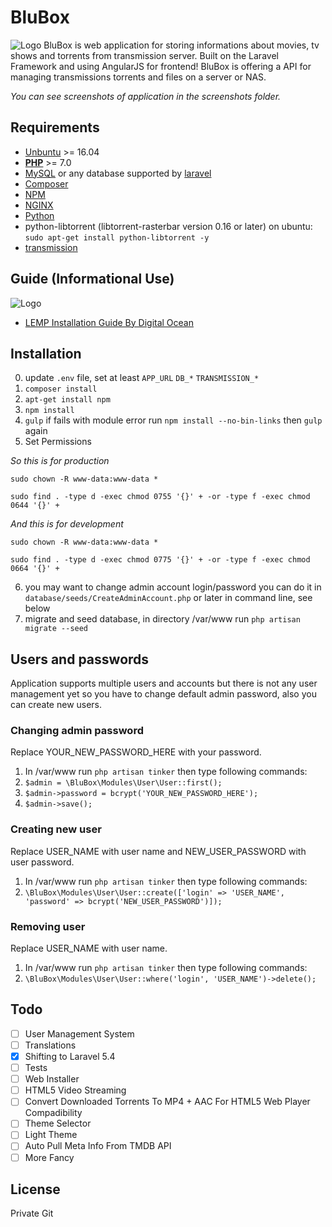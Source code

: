 # BluBox
![Logo](http://i.imgur.com/PlkORdO.png)
BluBox is web application for storing informations about movies, tv shows and torrents from transmission server. Built on the Laravel Framework and using AngularJS for frontend! BluBox is offering a API for managing transmissions torrents and files on a server or NAS.

*You can see screenshots of application in the screenshots folder.*

## Requirements
* [Unbuntu](https://www.ubuntu.com) >= 16.04
* [**PHP**](https://php.net) >= 7.0
* [MySQL](https://www.mysql.com) or any database supported by [laravel](https://laravel.com/docs/5.4/database#introduction)
* [Composer](https://getcomposer.org)
* [NPM](https://www.npmjs.com)
* [NGINX](https://www.nginx.com)
* [Python](https://www.python.org)
* python-libtorrent (libtorrent-rasterbar version 0.16 or later) on ubuntu: `sudo apt-get install python-libtorrent -y`
* [transmission](https://transmissionbt.com/)

## Guide (Informational Use)
![Logo](https://community-cdn-digitalocean-com.global.ssl.fastly.net/assets/tutorials/images/large/Install_LEMP-twitter.png)

* [LEMP Installation Guide By Digital Ocean](https://www.digitalocean.com/community/tutorials/how-to-install-linux-nginx-mysql-php-lemp-stack-in-ubuntu-16-04)

## Installation
0. update `.env` file, set at least `APP_URL` `DB_*` `TRANSMISSION_*`
1. `composer install`
2. `apt-get install npm`
3. `npm install`
4. `gulp` if fails with module error run `npm install --no-bin-links` then `gulp` again
5. Set Permissions

*So this is for production*

`sudo chown -R www-data:www-data *`

`sudo find . -type d -exec chmod 0755 '{}' + -or -type f -exec chmod 0644 '{}' +`

*And this is for development*

`sudo chown -R www-data:www-data *`

`sudo find . -type d -exec chmod 0775 '{}' + -or -type f -exec chmod 0664 '{}' +`

6. you may want to change admin account login/password you can do it in `database/seeds/CreateAdminAccount.php` or later in command line, see below
7. migrate and seed database, in directory /var/www run `php artisan migrate --seed`

## Users and passwords
Application supports multiple users and accounts but there is not any user management yet so you have to change default admin password, also you can create new users.

### Changing admin password
Replace YOUR_NEW_PASSWORD_HERE with your password.

1. In /var/www run `php artisan tinker` then type following commands:
2. `$admin = \BluBox\Modules\User\User::first();`
3. `$admin->password = bcrypt('YOUR_NEW_PASSWORD_HERE');`
4. `$admin->save();`

### Creating new user
Replace USER_NAME with user name and NEW_USER_PASSWORD with user password.

1. In /var/www run `php artisan tinker` then type following commands:
2. `\BluBox\Modules\User\User::create(['login' => 'USER_NAME', 'password' => bcrypt('NEW_USER_PASSWORD')]);`

### Removing user
Replace USER_NAME with user name.

1. In /var/www run `php artisan tinker` then type following commands:
2. `\BluBox\Modules\User\User::where('login', 'USER_NAME')->delete();`

## Todo
- [ ] User Management System
- [ ] Translations
- [x] Shifting to Laravel 5.4
- [ ] Tests
- [ ] Web Installer
- [ ] HTML5 Video Streaming
- [ ] Convert Downloaded Torrents To MP4 + AAC For HTML5 Web Player Compadibility
- [ ] Theme Selector
- [ ] Light Theme
- [ ] Auto Pull Meta Info From TMDB API
- [ ] More Fancy

## License
Private Git
